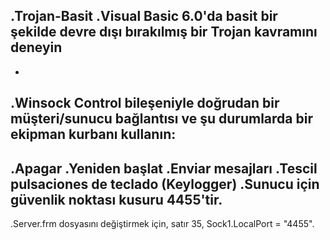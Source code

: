 .Trojan-Basit
.Visual Basic 6.0'da basit bir şekilde devre dışı bırakılmış bir Trojan kavramını deneyin
-
-
.Winsock Control bileşeniyle doğrudan bir müşteri/sunucu bağlantısı ve şu durumlarda bir ekipman kurbanı kullanın:
-
.Apagar
.Yeniden başlat
.Enviar mesajları
.Tescil pulsaciones de teclado (Keylogger)
.Sunucu için güvenlik noktası kusuru 4455'tir.
-
.Server.frm dosyasını değiştirmek için, satır 35, Sock1.LocalPort = "4455".